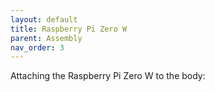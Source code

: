 ```yaml
---
layout: default
title: Raspberry Pi Zero W
parent: Assembly
nav_order: 3
---
```


Attaching the Raspberry Pi Zero W to the body: